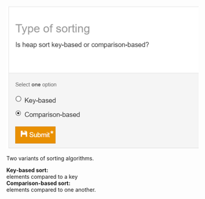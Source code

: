 ![Exported image](Exported%20image%2020241209225321-0.png)

Two variants of sorting algorithms.
 
**Key-based sort:**  
elements compared to a key  
**Comparison-based sort:**  
elements compared to one another.